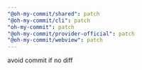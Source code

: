 ```yaml
---
"@oh-my-commit/shared": patch
"@oh-my-commit/cli": patch
"oh-my-commit": patch
"@oh-my-commit/provider-official": patch
"@oh-my-commit/webview": patch
---
```


avoid commit if no diff
